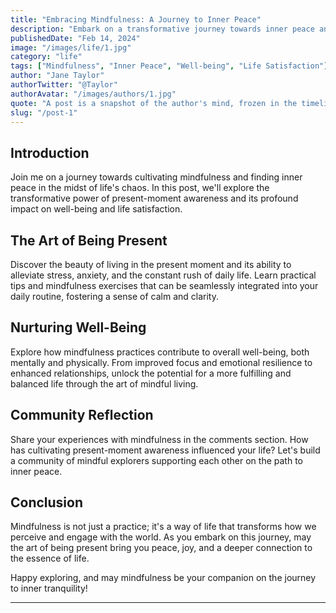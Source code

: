 ```yaml
---
title: "Embracing Mindfulness: A Journey to Inner Peace"
description: "Embark on a transformative journey towards inner peace and mindfulness, discovering the profound impact of present-moment awareness on well-being and life satisfaction."
publishedDate: "Feb 14, 2024"
image: "/images/life/1.jpg"
category: "life"
tags: ["Mindfulness", "Inner Peace", "Well-being", "Life Satisfaction"]
author: "Jane Taylor"
authorTwitter: "@Taylor"
authorAvatar: "/images/authors/1.jpg"
quote: "A post is a snapshot of the author's mind, frozen in the timeline of the internet."
slug: "/post-1"
---
```


## Introduction

Join me on a journey towards cultivating mindfulness and finding inner peace in the midst of life's chaos. In this post, we'll explore the transformative power of present-moment awareness and its profound impact on well-being and life satisfaction.

## The Art of Being Present

Discover the beauty of living in the present moment and its ability to alleviate stress, anxiety, and the constant rush of daily life. Learn practical tips and mindfulness exercises that can be seamlessly integrated into your daily routine, fostering a sense of calm and clarity.

## Nurturing Well-Being

Explore how mindfulness practices contribute to overall well-being, both mentally and physically. From improved focus and emotional resilience to enhanced relationships, unlock the potential for a more fulfilling and balanced life through the art of mindful living.

## Community Reflection

Share your experiences with mindfulness in the comments section. How has cultivating present-moment awareness influenced your life? Let's build a community of mindful explorers supporting each other on the path to inner peace.

## Conclusion

Mindfulness is not just a practice; it's a way of life that transforms how we perceive and engage with the world. As you embark on this journey, may the art of being present bring you peace, joy, and a deeper connection to the essence of life.

Happy exploring, and may mindfulness be your companion on the journey to inner tranquility!

---
